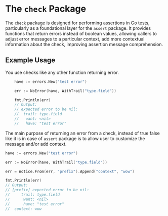 # The `check` Package

The `check` package is designed for performing assertions in Go tests,
particularly as a foundational layer for the `assert` package. It provides
functions that return errors instead of boolean values, allowing callers to
adjust error messages to a particular context, add more contextual information
about the check, improving assertion message comprehension.

## Example Usage

You use checks like any other function returning error.

```go
	have := errors.New("test error")

	err := NoError(have, WithTrail("type.field"))

	fmt.Println(err)
	// Output:
	// expected error to be nil:
	//	trail: type.field
	//	 want: <nil>
	//	 have: "test error"
```

The main purpose of returning an error from a check, instead of true false like 
it is in case of `assert` package is to allow user to customize the message
and/or add context.

```go
have := errors.New("test error")

err := NoError(have, WithTrail("type.field"))

err = notice.From(err, "prefix").Append("context", "wow")

fmt.Println(err)
// Output:
// [prefix] expected error to be nil:
//	   trail: type.field
//	    want: <nil>
//	    have: "test error"
//	context: wow
```
